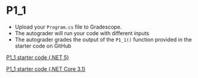 # P1_1

* Upload your `Program.cs` file to Gradescope. 
* The autograder will run your code with different inputs 
* The autograder grades the output of the `P1_1()` function provided in the starter code on GitHub

<!-- %20 is url encoding for spaces -->
[P1_1 starter code (.NET 5)](./.NET%205.0/Program.cs)

[P1_1 starter code (.NET Core 3.1)](./.NET%20core%203.1/Program.cs)
